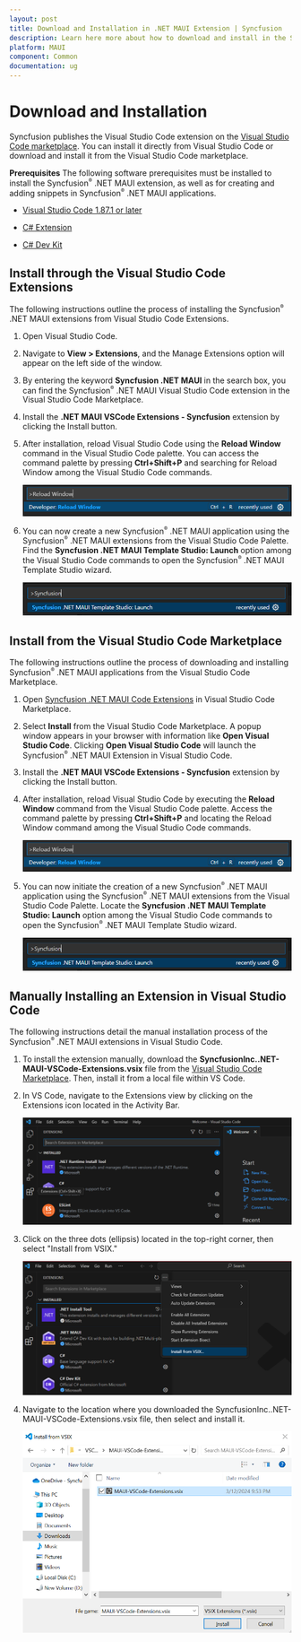 ```yaml
---
layout: post
title: Download and Installation in .NET MAUI Extension | Syncfusion
description: Learn here more about how to download and install in the Syncfusion .NET MAUI Extension for Visual Studio Code and much more.
platform: MAUI
component: Common
documentation: ug
---
```


# Download and Installation
Syncfusion publishes the Visual Studio Code extension on the [Visual Studio Code marketplace](https://marketplace.visualstudio.com/items?itemName=SyncfusionInc.MAUI-VSCode-Extensions). You can install it directly from Visual Studio Code or download and install it from the Visual Studio Code marketplace.

**Prerequisites**
The following software prerequisites must be installed to install the Syncfusion<sup style="font-size:70%">&reg;</sup>  .NET MAUI extension, as well as for creating and adding snippets in Syncfusion<sup style="font-size:70%">&reg;</sup>  .NET MAUI applications.

* [Visual Studio Code 1.87.1 or later](https://code.visualstudio.com/download)

* [C# Extension ](https://marketplace.visualstudio.com/items?itemName=ms-dotnettools.csharp) 

* [C# Dev Kit](https://marketplace.visualstudio.com/items?itemName=ms-dotnettools.csdevkit)

## Install through the Visual Studio Code Extensions
The following instructions outline the process of installing the Syncfusion<sup style="font-size:70%">&reg;</sup>  .NET MAUI extensions from Visual Studio Code Extensions.

1.	Open Visual Studio Code.

2.	Navigate to **View > Extensions**, and the Manage Extensions option will appear on the left side of the window.

3.	By entering the keyword **Syncfusion .NET MAUI** in the search box, you can find the Syncfusion<sup style="font-size:70%">&reg;</sup>  .NET MAUI Visual Studio Code extension in the Visual Studio Code Marketplace.

4.	Install the **.NET MAUI VSCode Extensions - Syncfusion** extension by clicking the Install button.

5.	After installation, reload Visual Studio Code using the **Reload Window** command in the Visual Studio Code palette. You can access the command palette by pressing **Ctrl+Shift+P** and searching for Reload Window among the Visual Studio Code commands.

    ![Reload-Window](images/Reload-Window.png)

6.	You can now create a new Syncfusion<sup style="font-size:70%">&reg;</sup>  .NET MAUI application using the Syncfusion<sup style="font-size:70%">&reg;</sup>  .NET MAUI extensions from the Visual Studio Code Palette. Find the **Syncfusion .NET MAUI Template Studio: Launch** option among the Visual Studio Code commands to open the Syncfusion<sup style="font-size:70%">&reg;</sup>  .NET MAUI Template Studio wizard.

    ![CreateProjectPalette](images/CreateProjectPalette.png)

## Install from the Visual Studio Code Marketplace

The following instructions outline the process of downloading and installing Syncfusion<sup style="font-size:70%">&reg;</sup>  .NET MAUI applications from the Visual Studio Code Marketplace.

1.	Open [Syncfusion .NET MAUI Code Extensions](https://marketplace.visualstudio.com/items?itemName=SyncfusionInc.MAUI-VSCode-Extensions) in Visual Studio Code Marketplace.

2.	Select **Install** from the Visual Studio Code Marketplace. A popup window appears in your browser with information like **Open Visual Studio Code**. Clicking **Open Visual Studio Code** will launch the Syncfusion<sup style="font-size:70%">&reg;</sup>  .NET MAUI Extension in Visual Studio Code.

3.	Install the **.NET MAUI VSCode Extensions - Syncfusion** extension by clicking the Install button.

4.	After installation, reload Visual Studio Code by executing the **Reload Window** command from the Visual Studio Code palette. Access the command palette by pressing **Ctrl+Shift+P** and locating the Reload Window command among the Visual Studio Code commands.

    ![Reload-Window](images/Reload-Window.png)
5.	You can now initiate the creation of a new Syncfusion<sup style="font-size:70%">&reg;</sup>  .NET MAUI application using the Syncfusion<sup style="font-size:70%">&reg;</sup>  .NET MAUI extensions from the Visual Studio Code Palette. Locate the **Syncfusion .NET MAUI Template Studio: Launch** option among the Visual Studio Code commands to open the Syncfusion<sup style="font-size:70%">&reg;</sup>  .NET MAUI Template Studio wizard.

    ![CreateProjectPalette](images/CreateProjectPalette.png)

## Manually Installing an Extension in Visual Studio Code

The following instructions detail the manual installation process of the Syncfusion<sup style="font-size:70%">&reg;</sup>  .NET MAUI extensions in Visual Studio Code.

1.	To install the extension manually, download the **SyncfusionInc..NET-MAUI-VSCode-Extensions.vsix** file from the [Visual Studio Code Marketplace](https://marketplace.visualstudio.com/items?itemName=SyncfusionInc.MAUI-VSCode-Extensions). Then, install it from a local file within VS Code.

2.	In VS Code, navigate to the Extensions view by clicking on the Extensions icon located in the Activity Bar.

    ![ExtensionIcon](images/ExtensionIcon.png)

3.	Click on the three dots (ellipsis) located in the top-right corner, then select "Install from VSIX."
  
    ![InstallVsix](images/InstallVsix.png)

4.	Navigate to the location where you downloaded the SyncfusionInc..NET-MAUI-VSCode-Extensions.vsix file, then select and install it.

    ![DownloadVsix](images/DownloadVsix.png)
    